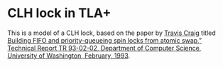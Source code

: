 # CLH lock in TLA+

This is a model of a CLH lock, based on the paper by [Travis Craig][0] titled [Building FIFO and priority-queueing spin locks from atomic swap,” Technical Report TR 93-02-02, Department of Computer Science, University of Washington, February, 1993][1].

[0]: https://www.linkedin.com/in/travis-craig-a142003/
[1]: https://dada.cs.washington.edu/research/tr/1993/02/UW-CSE-93-02-02.pdf
